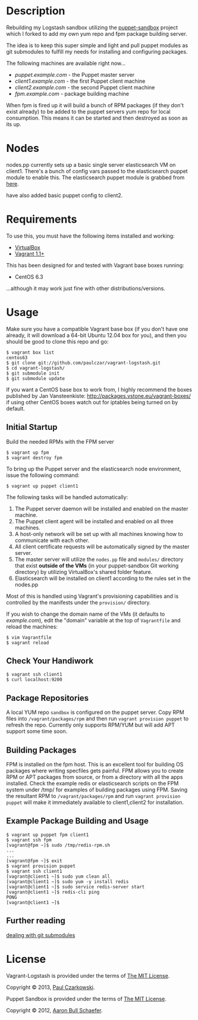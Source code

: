 Description
===========

Rebuilding my Logstash sandbox utilizing the [puppet-sandbox](https://github.com/paulczar/puppet-sandbox) project which I forked to add my own yum repo and fpm package building server.

The idea is to keep this super simple and light and pull puppet modules as git submodules to fulfill my needs for installing and configuring packages.

The following machines are available right now...   

* _puppet.example.com_  - the Puppet master server
* _client1.example.com_ - the first Puppet client machine
* _client2.example.com_ - the second Puppet client machine
* _fpm.example.com_     - package building machine


When fpm is fired up it will build a bunch of RPM packages (if they don't exist already) to be added to the puppet servers yum repo for local consumption.   This means it can be started and then destroyed as soon as its up.


Nodes
=====

nodes.pp currently sets up a basic single server elasticsearch VM on client1.   There's a bunch of config vars passed to the elasticsearch puppet module to enable this.    The elasticsearch puppet module is grabbed from [here](https://github.com/electrical/puppet-elasticsearch).

have also added basic puppet config to client2.    


Requirements
============

To use this, you must have the following items installed and working:

* [VirtualBox](https://www.virtualbox.org/)
* [Vagrant 1.1+](http://vagrantup.com/)

This has been designed for and tested with Vagrant base boxes running:

* CentOS 6.3


...although it may work just fine with other distributions/versions.

Usage
=====

Make sure you have a compatible Vagrant base box (if you don't have one
already, it will download a 64-bit Ubuntu 12.04 box for you), and then you
should be good to clone this repo and go:

    $ vagrant box list
    centos63
    $ git clone git://github.com/paulczar/vagrant-logstash.git
    $ cd vagrant-logstash/
    $ git submodule init
    $ git submodule update


If you want a CentOS base box to work from, I highly recommend the boxes
published by Jan Vansteenkiste: http://packages.vstone.eu/vagrant-boxes/
if using other CentOS boxes watch out for iptables being turned on by default.

Initial Startup
---------------

Build the needed RPMs with the FPM server

    $ vagrant up fpm
    $ vagrant destroy fpm

To bring up the Puppet server and the elasticsearch node environment, issue the following command:

    $ vagrant up puppet client1

The following tasks will be handled automatically:

1. The Puppet server daemon will be installed and enabled on the master
   machine.
2. The Puppet client agent will be installed and enabled on all three machines.
3. A host-only network will be set up with all machines knowing how to
   communicate with each other.
4. All client certificate requests will be automatically signed by the master
   server.
5. The master server will utilize the `nodes.pp` file and `modules/` directory
   that exist **outside of the VMs** (in your puppet-sandbox Git working
   directory) by utilizing VirtualBox's shared folder feature.
6. Elasticsearch will be installed on client1 according to the rules set in the nodes.pp

Most of this is handled using Vagrant's provisioning capabilities and is
controlled by the manifests under the `provision/` directory. 

If you wish to change the domain name of the VMs (it defaults to
_example.com_), edit the "domain" variable at the top of `Vagrantfile` and
reload the machines:

    $ vim Vagrantfile
    $ vagrant reload


Check Your Handiwork
--------------------

    $ vagrant ssh client1
    $ curl localhost:9200


Package Repositories
--------------------

A local YUM repo `sandbox` is configured on the puppet server.     Copy RPM files into `/vagrant/packages/rpm` and then run `vagrant provision puppet` to refresh the repo.    Currently only supports RPM/YUM but will add APT support some time soon.

Building Packages
-----------------

FPM is installed on the fpm host.   This is an excellent tool for building OS packages where writing specfiles gets painful.    FPM allows you to create RPM or APT packages from source,  or from a directory with all the apps installed.    Check the example redis or elasticsearch scripts on the FPM system under /tmp/ for examples of building packages using FPM.    Saving the resultant RPM to `/vagrant/packages/rpm` and run `vagrant provision puppet` will make it immediately available to client1,client2 for installation. 

Example Package Building and Usage
----------------------------------

    $ vagrant up puppet fpm client1
    $ vagrant ssh fpm
    [vagrant@fpm ~]$ sudo /tmp/redis-rpm.sh
    ...
    ...
    [vagrant@fpm ~]$ exit
    $ vagrant provision puppet
    $ vagrant ssh client1
    [vagrant@client1 ~]$ sudo yum clean all
    [vagrant@client1 ~]$ sudo yum -y install redis
    [vagrant@client1 ~]$ sudo service redis-server start
    [vagrant@client1 ~]$ redis-cli ping
    PONG
    [vagrant@client1 ~]$


Further reading
---------------

[dealing with git submodules](http://git-scm.com/book/en/Git-Tools-Submodules)


License
=======

Vagrant-Logstash is provided under the terms of [The MIT
License](http://www.opensource.org/licenses/MIT).

Copyright &copy; 2013, [Paul Czarkowski](mailto:paul@paulcz.net).


Puppet Sandbox is provided under the terms of [The MIT
License](http://www.opensource.org/licenses/MIT).

Copyright &copy; 2012, [Aaron Bull Schaefer](mailto:aaron@elasticdog.com).
